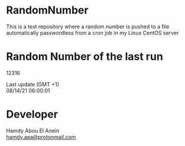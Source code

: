 # RandomNumber    
This is a test repository where a random number is pushed to a file automatically passwordless from a cron job in my Linux CentOS server    
# Random Number of the last run   
12316
      
Last update (GMT +1)    
08/14/21 06:00:01
# Developer    
Hamdy Abou El Anein   
hamdy.aea@protonmail.com
